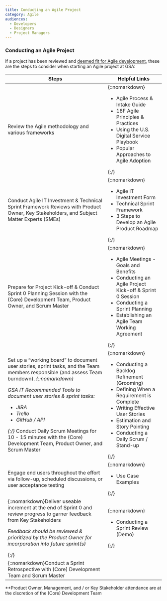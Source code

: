 ```yaml
---
title: Conducting an Agile Project
category: Agile
audiences:
  - Developers
  - Designers
  - Project Managers
---
```

<style>
  table {
    width: 100%;
    table-layout: fixed;
  }
</style>

### Conducting an Agile Project
If a project has been reviewed and [deemed fit for Agile development](), these are the steps to consider when starting an Agile project at GSA:

|**Steps** | **Helpful Links**
|---------------|---------------|
|Review the Agile methodology and various frameworks |{::nomarkdown}<ul><li>Agile Process & Intake Guide</li> <li>18F Agile Principles & Practices</li> <li>Using the U.S. Digital Service Playbook</li> <li>Popular Approaches to Agile Adoption</li></ul>{:/}|
|Conduct Agile IT Investment & Technical Sprint Framework Reviews with Product Owner, Key Stakeholders, and Subject Matter Experts (SMEs)|{::nomarkdown}<ul><li>Agile IT Investment Form</li> <li>Technical Sprint Framework</li> <li>3 Steps to Develop an Agile Product Roadmap</li></ul>{:/}|
|Prepare for Project Kick-off & Conduct Sprint 0 Planning Session with the (Core) Development Team, Product Owner, and Scrum Master |{::nomarkdown}<ul><li>Agile Meetings - Goals and Benefits</li> <li>Conducting an Agile Project Kick-off & Sprint 0 Session</li> <li>Conducting a Sprint Planning</li> <li>Establishing an Agile Team Working Agreement</li></ul>{:/}|
|Set up a “working board” to document user stories, sprint tasks, and the Team members responsible (and assess Team burndown). _{::nomarkdown}<p>GSA IT Recommended Tools to document user stories & sprint tasks: <ul><li>JIRA</li> <li>Trello</li> <li>GitHub / API</li></ul></p>{:/}_ Conduct Daily Scrum Meetings for 10 - 15 minutes with the (Core) Development Team, Product Owner, and Scrum Master|  {::nomarkdown}<ul><li>Conducting a Backlog Refinement (Grooming)</li> <li>Defining When a Requirement is Complete</li> <li>Writing Effective User Stories</li> <li>Estimation and Story Pointing</li> <li>Conducting a Daily Scrum / Stand-up</li></ul>{:/}|
|Engage end users throughout the effort via follow-up, scheduled discussions, or user acceptance testing |{::nomarkdown}<ul><li>Use Case Examples</li></ul>{:/}|
|{::nomarkdown}Deliver useable increment at the end of Sprint 0 and review progress to garner feedback from Key Stakeholders *<p>Feedback should be reviewed & prioritized by the Product Owner for incorporation into future sprint(s)</p>*{:/}| {::nomarkdown}<ul><li>Conducting a Sprint Review (Demo)</li></ul></p>{:/}|
|{::nomarkdown}Conduct a Sprint Retrospective with (Core) Development Team and Scrum Master

**Product Owner, Management, and / or Key Stakeholder attendance are at the discretion of the (Core) Development Team
